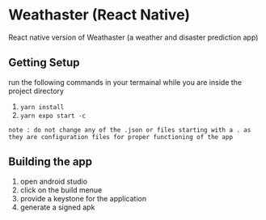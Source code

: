 # Weathaster (React Native)

React native version of Weathaster (a weather and disaster prediction app)

## Getting Setup

run the following commands in your termainal while you are inside the project directory

1. `yarn install`
1. `yarn expo start -c`

`note : do not change any of the .json or files starting with a . as they are configuration files for proper functioning of the app`

## Building the app

1. open android studio
1. click on the build menue
1. provide a keystone for the application
1. generate a signed apk
